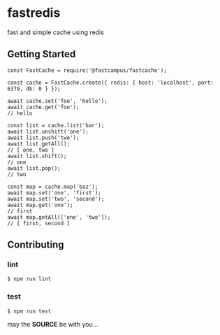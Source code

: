 # fastredis

fast and simple cache using redis

## Getting Started

```[js](js)
const FastCache = require('@fastcampus/fastcache');

const cache = FastCache.create({ redis: { host: 'localhost', port: 6379, db: 0 } });

await cache.set('foo', 'hello');
await cache.get('foo');
// hello

const list = cache.list('bar');
await list.unshift('one');
await list.push('two');
await list.getAll();
// [ one, two ]
await list.shift();
// one
await list.pop();
// two

const map = cache.map('baz');
await map.set('one', 'first');
await map.set('two', 'second');
await map.get('one');
// first
await map.getAll(['one', 'two']);
// [ first, second ]
```

## Contributing

### lint

```console
$ npm run lint
```

### test

```console
$ npm run test
```

may the **SOURCE** be with you...
